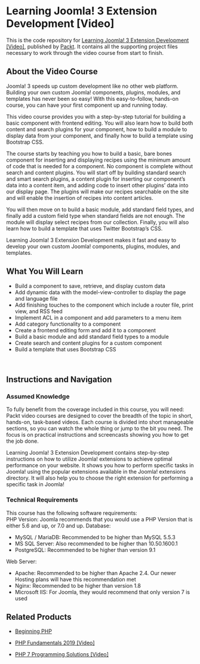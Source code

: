 # Learning Joomla! 3 Extension Development [Video]
This is the code repository for [Learning Joomla! 3 Extension Development [Video]](https://www.packtpub.com/web-development/learning-joomla-3-extension-development-video?utm_source=github&utm_medium=repository&utm_campaign=9781782165682), published by [Packt](https://www.packtpub.com/?utm_source=github). It contains all the supporting project files necessary to work through the video course from start to finish.
## About the Video Course
	
Joomla! 3 speeds up custom development like no other web platform. Building your own custom Joomla! components, plugins, modules, and templates has never been so easy! With this easy-to-follow, hands-on course, you can have your first component up and running today.

This video course provides you with a step-by-step tutorial for building a basic component with frontend editing. You will also learn how to build both content and search plugins for your component, how to build a module to display data from your component, and finally how to build a template using Bootstrap CSS. 

The course starts by teaching you how to build a basic, bare bones component for inserting and displaying recipes using the minimum amount of code that is needed for a component. 
No component is complete without search and content plugins. You will start off by building standard search and smart search plugins, a content plugin for inserting our component’s data into a content item, and adding code to insert other plugins’ data into our display page. The plugins will make our recipes searchable on the site and will enable the insertion of recipes into content articles. 

You will then move on to build a basic module, add standard field types, and finally add a custom field type when standard fields are not enough. The module will display select recipes from our collection. Finally, you will also learn how to build a template that uses Twitter Bootstrap’s CSS.

Learning Joomla! 3 Extension Development makes it fast and easy to develop your own custom Joomla! components, plugins, modules, and templates.

<H2>What You Will Learn</H2>
<DIV class=book-info-will-learn-text>
<UL>
<LI>Build a component to save, retrieve, and display custom data 
<LI>Add dynamic data with the model-view-controller to display the page and language file 
<LI>Add finishing touches to the component which include a router file, print view, and RSS feed 
<LI>Implement ACL in a component and add parameters to a menu item 
<LI>Add category functionality to a component 
<LI>Create a frontend editing form and add it to a component 
<LI>Build a basic module and add standard field types to a module 
<LI>Create search and content plugins for a custom component 
<LI>Build a template that uses Bootstrap CSS </LI></UL>
<P>&nbsp;</P></DIV>

## Instructions and Navigation
### Assumed Knowledge
To fully benefit from the coverage included in this course, you will need:<br/>
Packt video courses are designed to cover the breadth of the topic in short, hands-on, task-based videos. Each course is divided into short manageable sections, so you can watch the whole thing or jump to the bit you need. The focus is on practical instructions and screencasts showing you how to get the job done.

Learning Joomla! 3 Extension Development contains step-by-step instructions on how to utilize Joomla! extensions to achieve optimal performance on your website. It shows you how to perform specific tasks in Joomla! using the popular extensions available in the Joomla! extensions directory. It will also help you to choose the right extension for performing a specific task in Joomla!
### Technical Requirements
This course has the following software requirements:<br/>
PHP Version: Joomla recommends that you would use a PHP Version that is either 5.6 and up, or 7.0 and up.
Database:
- MySQL / MariaDB: Recommended to be higher than MySQL 5.5.3
- MS SQL Server: Also recommended to be higher than 10.50.1600.1
- PostgreSQL: Recommended to be higher than version 9.1

Web Server: 

- Apache: Recommended to be higher than Apache 2.4. Our newer Hosting plans will have this recommendation met
- Nginx: Recommended to be higher than version 1.8
- Microsoft IIS: For Joomla, they would recommend that only version 7 is used

## Related Products
* [Beginning PHP](https://www.packtpub.com/web-development/learning-joomla-3-extension-development-video?utm_source=github&utm_medium=repository&utm_campaign=9781782165682)

* [PHP Fundamentals 2019 [Video]](https://www.packtpub.com/web-development/learning-joomla-3-extension-development-video?utm_source=github&utm_medium=repository&utm_campaign=9781782165682)

* [PHP 7 Programming Solutions [Video]](https://www.packtpub.com/web-development/learning-joomla-3-extension-development-video?utm_source=github&utm_medium=repository&utm_campaign=9781782165682)

